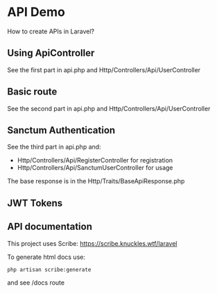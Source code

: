 # API Demo

How to create APIs in Laravel?

## Using ApiController

See the first part in api.php and Http/Controllers/Api/UserController

## Basic route

See the second part in api.php and Http/Controllers/Api/UserController

## Sanctum Authentication

See the third part in api.php and:

- Http/Controllers/Api/RegisterController for registration
- Http/Controllers/Api/SanctumUserController for usage

The base response is in the Http/Traits/BaseApiResponse.php

## JWT Tokens



## API documentation

This project uses Scribe: https://scribe.knuckles.wtf/laravel

To generate html docs use:

```
php artisan scribe:generate
```

and see /docs route
